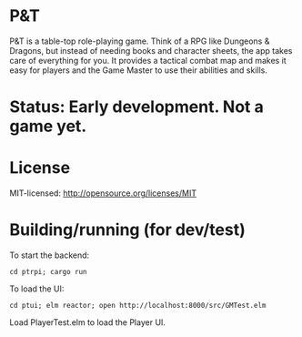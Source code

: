 # P&T

P&T is a table-top role-playing game. Think of a RPG like Dungeons & Dragons, but instead of needing
books and character sheets, the app takes care of everything for you. It provides a tactical combat
map and makes it easy for players and the Game Master to use their abilities and skills.

# Status: Early development. Not a game yet.

# License

MIT-licensed: http://opensource.org/licenses/MIT


# Building/running (for dev/test)

To start the backend:

```cd ptrpi; cargo run```

To load the UI:

```
cd ptui; elm reactor; open http://localhost:8000/src/GMTest.elm
```

Load PlayerTest.elm to load the Player UI.

